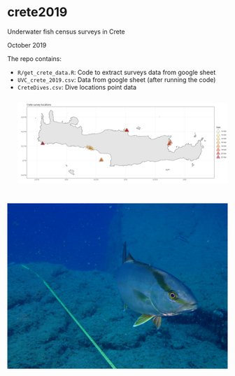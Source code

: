 # crete2019

Underwater fish census surveys in Crete


October 2019

The repo contains:

- `R/get_crete_data.R`: Code to extract surveys data from google sheet 
- `UVC_crete_2019.csv`: Data from google sheet (after running the code)
- `CreteDives.csv`: Dive locations point data
![Dive locations in crete](Crete_locations.png)

![Seriola dumerili on the transect](SeriolaDumerili.JPG)



